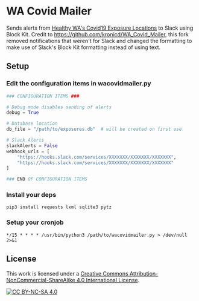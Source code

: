 # WA Covid Mailer

Sends alerts from [Healthy WA's Covid19 Exposure Locations](https://www.healthywa.wa.gov.au/COVID19locations) to Slack using Block Kit. Credit to https://github.com/kronicd/WA_Covid_Mailer, this fork removed notifications that weren't for Slack and changed the formatting to make use of Slack's Block Kit formatting instead of using text.

## Setup

### Edit the configuration items in wacovidmailer.py

~~~python
### CONFIGURATION ITEMS ###

# Debug mode disables sending of alerts
debug = True

# Database location
db_file = "/path/to/exposures.db"  # will be created on first use

# Slack Alerts
slackAlerts = False
webhook_urls = [
    "https://hooks.slack.com/services/XXXXXXX/XXXXXXX/XXXXXXX",
    "https://hooks.slack.com/services/XXXXXXX/XXXXXXX/XXXXXXX"
]

### END OF CONFIGURATION ITEMS
~~~

### Install your deps

~~~
pip3 install requests lxml sqlite3 pytz
~~~

### Setup your cronjob

~~~
*/15 * * * * /usr/bin/python3 /path/to/wacovidmailer.py > /dev/null 2>&1
~~~

## License

This work is licensed under a
[Creative Commons Attribution-NonCommercial-ShareAlike 4.0 International License][cc-by-nc-sa].

[![CC BY-NC-SA 4.0][cc-by-nc-sa-image]][cc-by-nc-sa]

[cc-by-nc-sa]: http://creativecommons.org/licenses/by-nc-sa/4.0/
[cc-by-nc-sa-image]: https://licensebuttons.net/l/by-nc-sa/4.0/88x31.png
[cc-by-nc-sa-shield]: https://img.shields.io/badge/License-CC%20BY--NC--SA%204.0-lightgrey.svg
